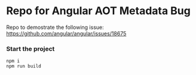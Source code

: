 # Repo for Angular AOT Metadata Bug
Repo to demostrate the following issue: https://github.com/angular/angular/issues/18675


### Start the project

```
npm i
npm run build 
```

